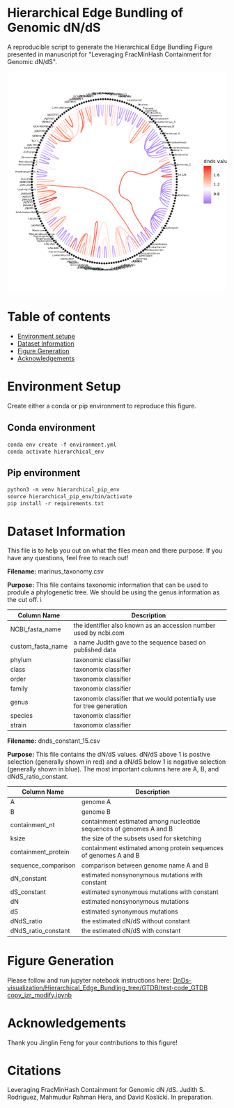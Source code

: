# Hierarchical Edge Bundling of Genomic dN/dS

A reproducible script to generate the Hierarchical Edge Bundling Figure presented in manuscript for "Leveraging FracMinHash Containment for Genomic dN/dS". 

![Figure](./Hierarchical_Edge_Bundling_tree/GTDB/output_100samples.png)

# Table of contents

- [Environment setupe](#Environment-Setup)
- [Dataset Information](#Dataset-Information)
- [Figure Generation](#Figure-Generation)
- [Acknowledgements](#Acknowledgements)

# Environment Setup

Create either a conda or pip environment to reproduce this figure.

## Conda environment

```
conda env create -f environment.yml
conda activate hierarchical_env
```

## Pip environment

```
python3 -m venv hierarchical_pip_env
source hierarchical_pip_env/bin/activate
pip install -r requirements.txt
```


# Dataset Information

This file is to help you out on what the files mean and there purpose. If you have any questions, feel free to reach out!

**Filename:** marinus_taxonomy.csv

**Purpose:** This file contains taxonomic information that can be used to produle a phylogenetic tree. We should be using the genus information as the cut off.
i


| Column Name | Description |
|---|---|
| NCBI_fasta_name | the identifier also known as an accession number used by ncbi.com |
| custom_fasta_name | a name Judith gave to the sequence based on published data |
| phylum | taxonomic classifier |
| class | taxonomix classifier |
| order | taxonomix classifier |
| family | taxonomix classifier |
| genus | taxonomix classifier that we would potentially use for tree generation |
| species | taxonomix classifier |
| strain | taxonomix classifier |


**Filename:** dnds_constant_15.csv 

**Purpose:** This file contains the dN/dS values. dN/dS above 1 is postive selection (generally shown in red) and a dN/dS below 1 is negative selection (generally shown in blue). The most important columns here are A, B, and dNdS_ratio_constant.


| Column Name | Description |
|---|---|
| A | genome A |
| B | genome B |
| containment_nt | containment estimated among nucleotide sequences of genomes A and B |
| ksize | the size of the subsets used for sketching |
| containment_protein | containment estimated among protein sequences of genomes A and B |
| sequence_comparison | comparison between genome name A and B |
| dN_constant | estimated nonsynonymous mutations with constant |
| dS_constant | estimated synonymous mutations with constant |
| dN | estimated nonsynonymous mutations |
| dS | estimated synonymous mutations |
| dNdS_ratio | the estimated dN/dS without constant |
| dNdS_ratio_constant | the estimated dN/dS with constant |

# Figure Generation

Please follow and run jupyter notebook instructions here: [DnDs-visualization/Hierarchical_Edge_Bundling_tree/GTDB/test-code_GTDB copy_jzr_modify.ipynb](https://github.com/KoslickiLab/DnDs-visualization/blob/main/Hierarchical_Edge_Bundling_tree/GTDB/test-code_GTDB%20copy_jzr_modify.ipynb)

<!-- ![Figure](./Hierarchical_Edge_Bundling_tree/GTDB/output_100samples.png) -->

# Acknowledgements

Thank you Jinglin Feng for your contributions to this figure!

# Citations

Leveraging FracMinHash Containment for Genomic dN /dS. Judith S. Rodriguez,
Mahmudur Rahman Hera, and David Koslicki. In preparation.
